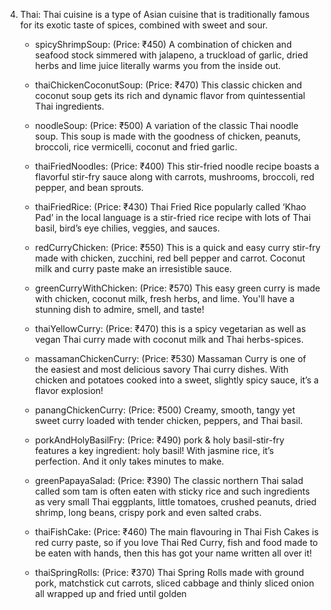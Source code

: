 4. Thai:
   Thai cuisine is a type of Asian cuisine that is traditionally famous for its exotic taste of spices, combined with sweet and sour.

   - spicyShrimpSoup: (Price: ₹450)
     A combination of chicken and seafood stock simmered with jalapeno, a truckload of garlic, dried herbs and lime juice literally warms you from the inside out.

   - thaiChickenCoconutSoup: (Price: ₹470)
     This classic chicken and coconut soup gets its rich and dynamic flavor from quintessential Thai ingredients.

   - noodleSoup: (Price: ₹500)
     A variation of the classic Thai noodle soup. This soup is made with the goodness of chicken, peanuts, broccoli, rice vermicelli, coconut and fried garlic.

   - thaiFriedNoodles: (Price: ₹400)
     This stir-fried noodle recipe boasts a flavorful stir-fry sauce along with carrots, mushrooms, broccoli, red pepper, and bean sprouts.

   - thaiFriedRice: (Price: ₹430)
     Thai Fried Rice popularly called ‘Khao Pad’ in the local language is a stir-fried rice recipe with lots of Thai basil, bird’s eye chilies, veggies, and sauces.

   - redCurryChicken: (Price: ₹550)
     This is a quick and easy curry stir-fry made with chicken, zucchini, red bell pepper and carrot. Coconut milk and curry paste make an irresistible sauce.

   - greenCurryWithChicken: (Price: ₹570)
     This easy green curry is made with chicken, coconut milk, fresh herbs, and lime. You'll have a stunning dish to admire, smell, and taste!

   - thaiYellowCurry: (Price: ₹470)
     this is a spicy vegetarian as well as vegan Thai curry made with coconut milk and Thai herbs-spices.

   - massamanChickenCurry: (Price: ₹530)
     Massaman Curry is one of the easiest and most delicious savory Thai curry dishes. With chicken and potatoes cooked into a sweet, slightly spicy sauce, it’s a flavor explosion!

   - panangChickenCurry: (Price: ₹500)
     Creamy, smooth, tangy yet sweet curry loaded with tender chicken, peppers, and Thai basil.

   - porkAndHolyBasilFry: (Price: ₹490)
     pork & holy basil-stir-fry features a key ingredient: holy basil! With jasmine rice, it’s perfection. And it only takes minutes to make.

   - greenPapayaSalad: (Price: ₹390)
     The classic northern Thai salad called som tam is often eaten with sticky rice and such ingredients as very small Thai eggplants, little tomatoes, crushed peanuts, dried shrimp, long beans, crispy pork and even salted crabs.

   - thaiFishCake: (Price: ₹460)
     The main flavouring in Thai Fish Cakes is red curry paste, so if you love Thai Red Curry, fish and food made to be eaten with hands, then this has got your name written all over it!

   - thaiSpringRolls: (Price: ₹370)
     Thai Spring Rolls made with ground pork, matchstick cut carrots, sliced cabbage and thinly sliced onion all wrapped up and fried until golden
